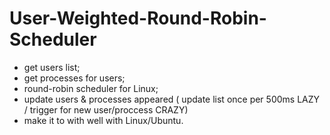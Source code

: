 # User-Weighted-Round-Robin-Scheduler

- get users list;
- get processes for users;
- round-robin scheduler for Linux;
- update users & processes appeared ( update list once per 500ms LAZY / trigger for new user/proccess CRAZY)
- make it to with well with Linux/Ubuntu.
